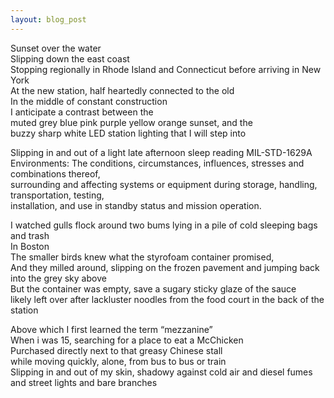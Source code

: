 ```yaml
---
layout: blog_post
---
```


Sunset over the water <br>
Slipping down the east coast <br>
Stopping regionally in Rhode Island and Connecticut before arriving in New York <br>
At the new station, half heartedly connected to the old <br>
In the middle of constant construction <br>
I anticipate a contrast between the <br>
muted grey blue pink purple yellow orange sunset, and the <br>
buzzy sharp white LED station lighting that I will step into <br>


Slipping in and out of a light late afternoon sleep reading MIL-STD-1629A <br>
Environments: The conditions, circumstances, influences, stresses and combinations thereof, <br> surrounding and affecting systems or equipment during storage, handling, transportation, testing, <br> installation, and use in standby status and mission operation. <br>

I watched gulls flock around two bums lying in a pile of cold sleeping bags and trash <br>
In Boston <br>
The smaller birds knew what the styrofoam container promised, <br>
And they milled around, slipping on the frozen pavement and jumping back into the grey sky above <br>
But the container was empty, save a sugary sticky glaze of the sauce <br>
likely left over after lackluster noodles from the food court in the back of the station <br>

Above which I first learned the term “mezzanine” <br>
When i was 15, searching for a place to eat a McChicken <br>
Purchased directly next to that greasy Chinese stall <br>
while moving quickly, alone, from bus to bus or train <br>
Slipping in and out of my skin, shadowy against cold air and diesel fumes and street lights and bare branches <br>
